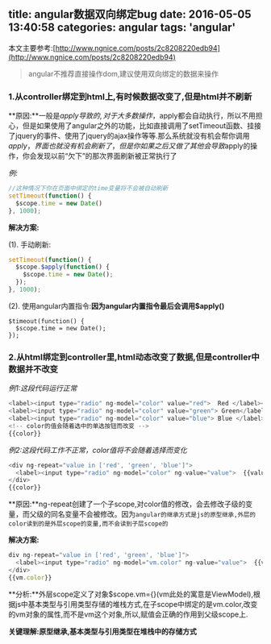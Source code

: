 title: angular数据双向绑定bug
date: 2016-05-05 13:40:58
categories: angular
tags: 'angular'
---
本文主要参考:[http://www.ngnice.com/posts/2c8208220edb94](http://www.ngnice.com/posts/2c8208220edb94)

>angular不推荐直接操作dom,建议使用双向绑定的数据来操作

### 1.从controller绑定到html上,有时候数据改变了,但是html并不刷新

**原因:**一般是$apply导致的,对于大多数操作，$apply都会自动执行，所以不用担心，但是如果使用了angular之外的功能，比如直接调用了setTimeout函数、挂接了jquery的事件、使用了jquery的ajax操作等等.那么系统就没有机会帮你调用$apply，界面也就没有机会刷新了，但是你如果之后又做了其他会导致$apply的操作，你会发现以前“欠下”的那次界面刷新被正常执行了

*例:*
``` javascript
//这种情况下你在页面中绑定的time变量将不会被自动刷新
setTimeout(function() {
  $scope.time = new Date()
}, 1000);
```

**解决方案:**

(1). 手动刷新:
``` javascript
setTimeout(function() {
  $scope.$apply(function() {
    $scope.time = new Date();
  });
}, 1000);
```
(2). 使用angular内置指令:**因为angular内置指令最后会调用$apply()**
``` javascrpit
$timeout(function() {
  $scope.time = new Date();
});
```
<!-- more -->

### 2.从html绑定到controller里,html动态改变了数据,但是controller中数据并不改变
*例1:这段代码运行正常*
``` javascript
<label><input type="radio" ng-model="color" value="red">  Red </label><br/>
<label><input type="radio" ng-model="color" value="green"> Green</label><br/>
<label><input type="radio" ng-model="color" value="blue"> Blue </label><br/>
<!-- color的值会随着选中的单选按钮而改变 -->
{{color}}
```
*例2:这段代码工作不正常，color值将不会随着选择而变化*
``` javascript
<div ng-repeat="value in ['red', 'green', 'blue']">
  <label><input type="radio" ng-model="color" ng-value="value">  {{value}} </label>
</div>
{{color}}
```
**原因:**ng-repeat创建了一个子scope,对color值的修改，会去修改子级的变量，而父级的同名变量不会被修改。因为`angular的继承方式是js的原型继承,外层的color读到的是外层scope的变量,而不会读到子层scope的`

**解决方案:**
``` javascript
div ng-repeat="value in ['red', 'green', 'blue']">
  <label><input type="radio" ng-model="vm.color" ng-value="value">  {{value}} </label>
</div>
{{vm.color}}
```
**分析:**外层scope定义了对象$scope.vm={}(vm此处的寓意是ViewModel),根据js中基本类型与引用类型存储的堆栈方式,在子scope中绑定的是vm.color,改变的vm对象的属性,而不是vm这个对象,所以,赋值会正确的作用到父级scope上.

**关键理解:原型继承,基本类型与引用类型在堆栈中的存储方式**
